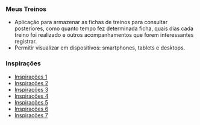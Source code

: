 ### Meus Treinos

- Aplicação para armazenar as fichas de treinos para consultar posteriores, como quanto tempo fez determinada ficha, quais dias cada treino foi realizado e outros acompanhamentos que forem interessantes registrar.
- Permitir visualizar em dispositivos: smartphones, tablets e desktops.

### Inspirações

- [Inspirações 1](https://aplicativonexur.com.br/aplicativo-para-montar-treino/)
- [Inspirações 2](https://www.oswaldocruz.com/site/dicas-de-saude/dicas-de-saude/8-aplicativos-que-ajudam-a-controlar-o-exercicio-fisico)
- [Inspirações 3](https://www.boomfit.com/pt/blog/melhores-apps-de-fitness-b22.html)
- [Inspirações 4](https://canaltech.com.br/apps/aplicativos-fazer-exercicios/)
- [Inspirações 5](https://www.techtudo.com.br/noticias/2015/07/vai-malhar-conheca-cinco-aplicativos-para-usar-durante-o-treino.ghtml)
- [Inspirações 6](https://www.feitodeiridium.com.br/treino-abc/)
- [Inspirações 7](https://reidostemplates.com.br/produto/template-html-para-academias/)

